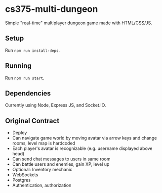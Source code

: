 # cs375-multi-dungeon

Simple "real-time" multiplayer dungeon game made with HTML/CSS/JS.

## Setup

Run `npm run install-deps`.

## Running

Run `npm run start`.

## Dependencies

Currently using Node, Express JS, and Socket.IO.

## Original Contract

-   Deploy
-   Can navigate game world by moving avatar via arrow keys and change rooms, level map is hardcoded
-   Each player's avatar is recognizable (e.g. username displayed above head)
-   Can send chat messages to users in same room
-   Can battle users and enemies, gain XP, level up
-   Optional: Inventory mechanic
-   WebSockets
-   Postgres
-   Authentication, authorization
